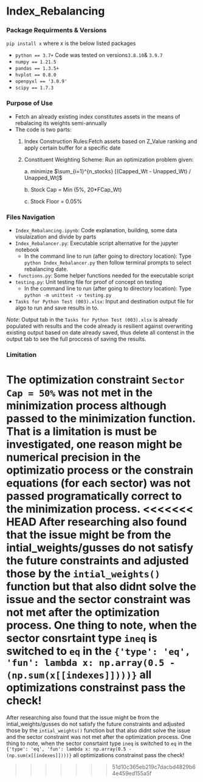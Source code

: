 # Index_Rebalancing

### Package Requirments & Versions
`pip install x` where x is the below listed packages
* `python == 3.7+` Code was tested on versions`3.8.10`& `3.9.7`
* `numpy == 1.21.5`
* `pandas == 1.3.5+`
* `hvplot == 0.8.0`
* `openpyxl == '3.0.9'`
* `scipy == 1.7.3`

### Purpose of Use
* Fetch an already existing index constitutes assets in the means of rebalacing its weights semi-annually
* The code is two parts:
    1. Index Construction Rules:Fetch assets based on Z_Value ranking and apply certain buffer for a specific date
    2. Constituent Weighting Scheme: Run an optimization problem given:
    
        a. minimize $\sum_{i=1}^{n_stocks} [(Capped_Wt - Unapped_Wt) / Unapped_Wt]$

        b. Stock Cap = Min (5%, 20*FCap_Wt)

        c. Stock Floor = 0.05%

### Files Navigation
* `Index_Rebalancing.ipynb`: Code explanation, building, some data visulaization and divide by parts
* `Index_Rebalancer.py`: Executable script alternative for the jupyter notebook
    - In the command line to run (after going to directory location): Type `python Index_Rebalancer.py` then follow terminal prompts to select rebalancing date.
* ` functions.py`: Some helper functions needed for the executable script
* `testing.py`: Unit testing file for proof of concept on testing
    - In the command line to run (after going to directory location): Type `python -m unittest -v testing.py`
* `Tasks for Python Test (003).xlsx`: Input and destination output file for algo to run and save results in to. 

*Note*: Output tab in the  `Tasks for Python Test (003).xlsx` is already populated with results and the code already is resilient against overwriting existing output based on date already saved, thus delete all contenst in the output tab to see the full proccess of saving the results.

### Limitation
The optimization constraint `Sector Cap = 50%` was not met in the minimization process although passed to the minimization
function. That is a limitation is must be investigated, one reason might be numerical precision in the optimizatio process
or the constrain equations (for each sector) was not passed programatically correct to the minimization process.
<<<<<<< HEAD
After researching also found that the issue might be from the intial_weights/gusses do not satisfy the future constraints and adjusted those by the `intial_weights()` function but that also didnt solve the issue and the sector constraint was not met after the optimization process. One thing to note, when the sector consrtaint type `ineq` is switched to `eq` in the `{'type': 'eq', 'fun': lambda x: np.array(0.5 - (np.sum(x[[indexes]])))}` all optimizations constrainst pass the check!
=======
After researching also found that the issue might be from the intial_weights/gusses do not satisfy the future constraints and adjusted those by the `intial_weights()` function but that also didnt solve the issue and the sector constraint was not met after the optimization process.
One thing to note, when the sector consrtaint type `ineq` is switched to `eq` in the `{'type': 'eq', 'fun': lambda x: np.array(0.5 - (np.sum(x[[indexes]])))}` all optimizations constrainst pass the check!
>>>>>>> 51d10c365eb219c7dacbd4829b64e459ed155a5f
